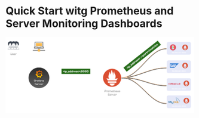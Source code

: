 # Quick Start witg Prometheus and Server Monitoring Dashboards

![](./imgs/grafana-prometheus-archi.svg)
